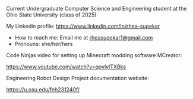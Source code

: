 Current Undergraduate Computer Science and Engineering student at the Ohio State University (class of 2025)

My Linkedin profile: https://www.linkedin.com/in/rhea-supekar

- How to reach me: Email me at rheasupekar1@gmail.com
- Pronouns: she/her/hers

Code Ninjas video for setting up Minecraft modding software MCreator:

https://www.youtube.com/watch?v=qoylylTXBks

Engineering Robot Design Project documentation website:

https://u.osu.edu/feh231240f/
